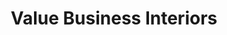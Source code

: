 ---
title: "Value Business Interiors"
url: /greenville/value-business-interiors/
shop: furniture
---